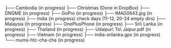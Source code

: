 ├── Cambodia (in progress) 
├── Christmas (Done in DropBox)
├── DNGME (in progress)
├── GoPro (in progress)
├── IMAG0643.jpg (in progress)
├── India (in progress) check days (11-12, 20-24 empty dirs) 
├── Malaysia (in progress)
├── OnePlusPhone (in progress)
├── Sri\ Lanka (in progress)
├── Thailand (in progress)
├── Udaipur\ To\ Jaipur.pdf (in progress)
├── Vietnam (in progress)
├── india-srilanka.gpx (in progress)
└── mums-htc-cha-cha (in progress)
